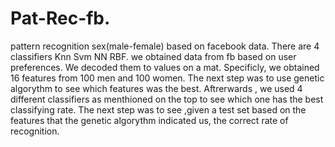 # Pat-Rec-fb.
pattern recognition sex(male-female) based on facebook data.
There are 4 classifiers Knn Svm NN RBF. we obtained  data from fb based on user preferences. We decoded them to values on a mat. Specificly,
we obtained 16 features from 100 men and 100 women. The next step was to use genetic algorythm to see which features was the best. 
Aftrerwards , we used 4 different classifiers as menthioned on the top to see which one has the best classifying rate. The next step was 
to see ,given a test set based on the features that the genetic algorythm indicated us, the correct rate of  recognition.
